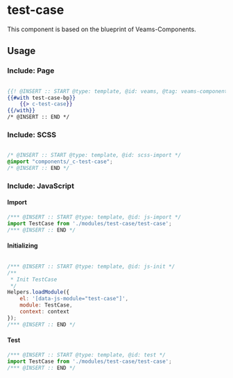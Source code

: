 # test-case

This component is based on the blueprint of Veams-Components.

## Usage

### Include: Page

``` hbs

{{! @INSERT :: START @type: template, @id: veams, @tag: veams-component }}
{{#with test-case-bp}}
	{{> c-test-case}}
{{/with}}
/* @INSERT :: END */

```

### Include: SCSS

``` scss

/* @INSERT :: START @type: template, @id: scss-import */ 
@import "components/_c-test-case";
/* @INSERT :: END */

```

### Include: JavaScript

#### Import
``` js
/*** @INSERT :: START @type: template, @id: js-import */
import TestCase from './modules/test-case/test-case';
/*** @INSERT :: END */


```

#### Initializing
``` js

/*** @INSERT :: START @type: template, @id: js-init */
/**
 * Init TestCase
 */
Helpers.loadModule({
	el: '[data-js-module="test-case"]',
	module: TestCase,
	context: context
});
/*** @INSERT :: END */

```

#### Test
``` js
/*** @INSERT :: START @type: template, @id: test */
import TestCase from './modules/test-case/test-case';
/*** @INSERT :: END */